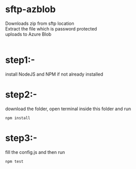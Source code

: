 # sftp-azblob<br/>
Downloads zip from sftp location<br/>
Extract the file which is password protected<br/>
uploads to Azure Blob<br/>
<br/>
<h1>step1:-</h1>
<p>install NodeJS and NPM if not already installed</p>
<h1>step2:-</h1>
<p>download the folder, open terminal inside this folder and run</p><code>npm install</code>
<h1>step3:-</h1>
<p> fill the config.js and then run</p>
<code>npm test</code>
